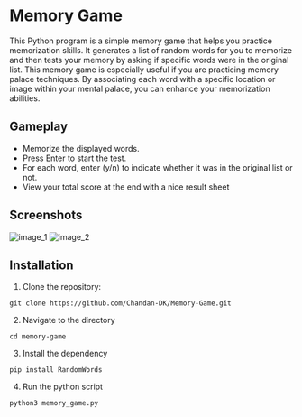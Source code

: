 # Memory Game

This Python program is a simple memory game that helps you practice memorization skills. It generates a list of random words for you to memorize and then tests your memory by asking if specific words were in the original list.
This memory game is especially useful if you are practicing memory palace techniques. By associating each word with a specific location or image within your mental palace, you can enhance your memorization abilities.

## Gameplay

- Memorize the displayed words.  
- Press Enter to start the test.  
- For each word, enter (y/n) to indicate whether it was in the original list or not.  
- View your total score at the end with a nice result sheet

## Screenshots

![image_1](https://github.com/Chandan-DK/Memory-Game/assets/103727912/fca418f8-4376-473d-ba42-e08cc95837fd)
![image_2](https://github.com/Chandan-DK/Memory-Game/assets/103727912/a1b20a2e-6d2d-4a9c-8168-922ec9fa21b7)


## Installation

1. Clone the repository:
```
git clone https://github.com/Chandan-DK/Memory-Game.git
```
2. Navigate to the directory
```
cd memory-game
```
3. Install the dependency
```
pip install RandomWords
```
4. Run the python script
```
python3 memory_game.py
```
